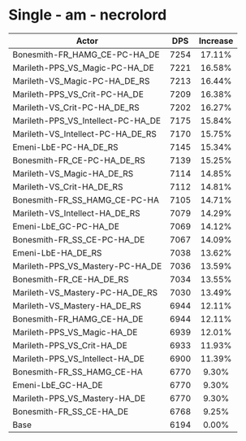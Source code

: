 # Single - am - necrolord
| Actor | DPS | Increase |
|---|:---:|:---:|
|Bonesmith-FR_HAMG_CE-PC-HA_DE|7254|17.11%|
|Marileth-PPS_VS_Magic-PC-HA_DE|7221|16.58%|
|Marileth-VS_Magic-PC-HA_DE_RS|7213|16.44%|
|Marileth-PPS_VS_Crit-PC-HA_DE|7209|16.38%|
|Marileth-VS_Crit-PC-HA_DE_RS|7202|16.27%|
|Marileth-PPS_VS_Intellect-PC-HA_DE|7175|15.84%|
|Marileth-VS_Intellect-PC-HA_DE_RS|7170|15.75%|
|Emeni-LbE-PC-HA_DE_RS|7145|15.34%|
|Bonesmith-FR_CE-PC-HA_DE_RS|7139|15.25%|
|Marileth-VS_Magic-HA_DE_RS|7114|14.85%|
|Marileth-VS_Crit-HA_DE_RS|7112|14.81%|
|Bonesmith-FR_SS_HAMG_CE-PC-HA|7105|14.71%|
|Marileth-VS_Intellect-HA_DE_RS|7079|14.29%|
|Emeni-LbE_GC-PC-HA_DE|7069|14.12%|
|Bonesmith-FR_SS_CE-PC-HA_DE|7067|14.09%|
|Emeni-LbE-HA_DE_RS|7038|13.62%|
|Marileth-PPS_VS_Mastery-PC-HA_DE|7036|13.59%|
|Bonesmith-FR_CE-HA_DE_RS|7034|13.55%|
|Marileth-VS_Mastery-PC-HA_DE_RS|7030|13.49%|
|Marileth-VS_Mastery-HA_DE_RS|6944|12.11%|
|Bonesmith-FR_HAMG_CE-HA_DE|6944|12.11%|
|Marileth-PPS_VS_Magic-HA_DE|6939|12.01%|
|Marileth-PPS_VS_Crit-HA_DE|6933|11.93%|
|Marileth-PPS_VS_Intellect-HA_DE|6900|11.39%|
|Bonesmith-FR_SS_HAMG_CE-HA|6770|9.30%|
|Emeni-LbE_GC-HA_DE|6770|9.30%|
|Marileth-PPS_VS_Mastery-HA_DE|6770|9.30%|
|Bonesmith-FR_SS_CE-HA_DE|6768|9.25%|
|Base|6194|0.00%|
